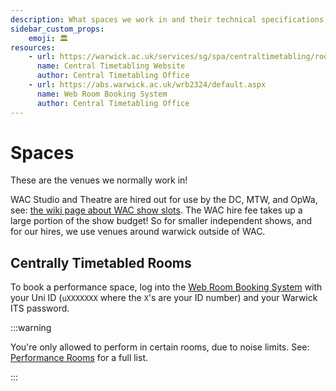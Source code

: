 ```yaml
---
description: What spaces we work in and their technical specifications.
sidebar_custom_props:
    emoji: 🏛️
resources:
    - url: https://warwick.ac.uk/services/sg/spa/centraltimetabling/roominformation
      name: Central Timetabling Website
      author: Central Timetabling Office
    - url: https://abs.warwick.ac.uk/wrb2324/default.aspx
      name: Web Room Booking System
      author: Central Timetabling Office
---
```

# Spaces

These are the venues we normally work in!

WAC Studio and Theatre are hired out for use by the DC, MTW, and OpWa, see: [the wiki page about WAC show slots](warwick-drama/shows#wac-show-slots).
The WAC hire fee takes up a large portion of the show budget! So for smaller independent shows, and for our hires, we use venues around warwick outside of WAC.

## Centrally Timetabled Rooms

To book a performance space, log into the [Web Room Booking System](https://abs.warwick.ac.uk/wrb2324/default.aspx) with your Uni ID (`uXXXXXXX` where the `X`'s are your ID number) and your Warwick ITS password.

:::warning

You're only allowed to perform in certain rooms, due to noise limits. See: [Performance Rooms](https://warwick.ac.uk/services/sg/spa/centraltimetabling/roominformation/alternativevenues) for a full list.

:::
